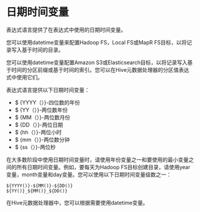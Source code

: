 # 日期时间变量

表达式语言提供了在表达式中使用的日期时间变量。

您可以使用datetime变量来配置Hadoop FS，Local FS或MapR FS目标，以将记录写入基于时间的目录。

您可以使用datetime变量配置Amazon S3或Elasticsearch目标，以将记录写入基于时间的分区前缀或基于时间的索引。您可以在Hive元数据处理器的分区值表达式中使用它们。

表达式语言提供以下日期时间变量：

- $ {YYYY（）}-四位数的年份
- $ {YY（）}-两位数年份
- $ {MM（）}-两位数月份
- $ {DD（）}-两位日期
- $ {hh（）}-两位小时
- $ {mm（）}-两位数分钟
- $ {ss（）}-两位秒

在大多数阶段中使用日期时间变量时，请使用年份变量之一和要使用的最小变量之间的所有日期时间变量。例如，要每天为Hadoop FS目标创建目录，请使用year变量，month变量和day变量。您可以使用以下日期时间变量级数之一：

```
${YYYY()}-${MM()}-${DD()}
${YY()}_${MM()}_${DD()}
```

在Hive元数据处理器中，您可以根据需要使用datetime变量。